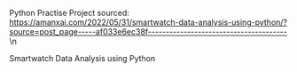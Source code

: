 Python Practise Project sourced: https://amanxai.com/2022/05/31/smartwatch-data-analysis-using-python/?source=post_page-----af033e6ec38f--------------------------------------- \n

Smartwatch Data Analysis using Python
